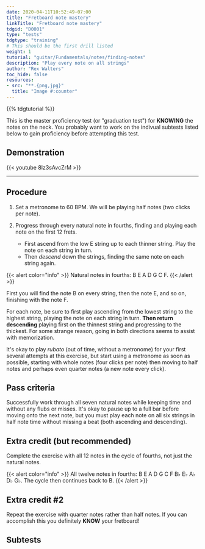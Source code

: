```yaml
---
date: 2020-04-11T10:52:49-07:00
title: "Fretboard note mastery"
linkTitle: "Fretboard note mastery"
tdgid: "D0001"
type: "tests"
tdgtype: "training"
# This should be the first drill listed
weight: 1
tutorial: "guitar/Fundamentals/notes/finding-notes"
description: "Play every note on all strings"
author: "Rex Walters"
toc_hide: false
resources:
- src: "**.{png,jpg}"
  title: "Image #:counter"
---
```


{{% tdgtutorial %}}


This is the master proficiency test (or "graduation test") for **KNOWING** the notes on the neck. You probably want to work on the indivual subtests listed below to gain proficiency before attempting this test.

## Demonstration

{{< youtube 8Iz3sAvcZrM  >}}

---

## Procedure

1. Set a metronome to 60 BPM. We will be playing half notes (two clicks per note).

2. Progress through every natural note in fourths, finding and playing each note on the first 12 frets.

    * First ascend from the low E string up to each thinner string. Play the note on each string in turn.
    * Then *descend* down the strings, finding the same note on each string again.

{{< alert color="info" >}}
Natural notes in fourths: B E A D G C F.
{{< /alert >}}

First you will find the note B on every string, then the note E, and so on, finishing with the note F.

For each note, be sure to first play ascending from the lowest string to the highest string, playing the note on each string in turn. **Then return descending** playing first on the thinnest string and progressing to the thickest. For some strange reason, going in both directions seems to assist with memorization.

It's okay to play *rubato* (out of time, without a metronome) for your first several attempts at this exercise, but start using a metronome as soon as possible, starting with whole notes (four clicks per note) then moving to half notes and perhaps even quarter notes (a new note every click).

## Pass criteria

Successfully work through all seven natural notes while keeping time and without any flubs or misses. It's okay to pause up to a full bar before moving onto the next note, but you must play each note on all six strings in half note time without missing a beat (both ascending and descending).

## Extra credit (but recommended)

Complete the exercise with all 12 notes in the cycle of fourths, not just the natural notes.

{{< alert color="info" >}}
All twelve notes in fourths: B E A D G C F B&flat; E&flat; A&flat; D&flat; G&flat;. The cycle then continues back to B.
{{< /alert >}}

## Extra credit #2

Repeat the exercise with quarter notes rather than half notes. If you can accomplish this you definitely **KNOW** your fretboard!

## Subtests
